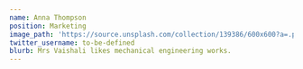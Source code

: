 ```yaml
---
name: Anna Thompson
position: Marketing
image_path: 'https://source.unsplash.com/collection/139386/600x600?a=.png'
twitter_username: to-be-defined
blurb: Mrs Vaishali likes mechanical engineering works.
---
```

